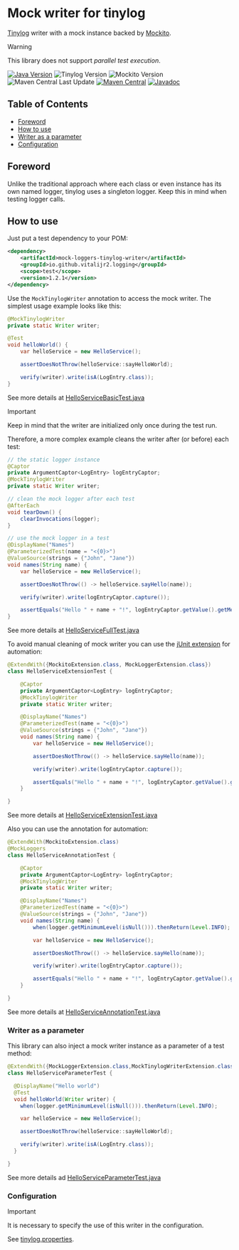 # Mock writer for tinylog

[Tinylog][tinylog] writer with a mock instance backed by [Mockito][].

> [!WARNING]
> This library does not support _parallel test execution_.

[![Java Version][java-version]][jdk-download]
![Tinylog Version][tinylog-version]
![Mockito Version][mockito-version]  
![Maven Central Last Update][maven-central-last-update]
[![Maven Central][maven-central]][maven-central-link]
[![Javadoc][javadoc]][javadoc-link]

## Table of Contents

<!--ts-->
* [Foreword](#foreword)
* [How to use](#how-to-use)
* [Writer as a parameter](#writer-as-a-parameter)
* [Configuration](#configuration)

<!-- Created by https://github.com/ekalinin/github-markdown-toc -->
<!-- Added by: r2, at: Fri Feb 21 08:07:46 PM EET 2025 -->

<!--te-->

## Foreword

Unlike the traditional approach where each class or even instance has
its own named logger, tinylog uses a singleton logger.
Keep this in mind when testing logger calls.

## How to use

Just put a test dependency to your POM:

```xml
<dependency>
    <artifactId>mock-loggers-tinylog-writer</artifactId>
    <groupId>io.github.vitalijr2.logging</groupId>
    <scope>test</scope>
    <version>1.2.1</version>
</dependency>
```

Use the `MockTinylogWriter` annotation to access the mock writer.
The simplest usage example looks like this:

```java
@MockTinylogWriter
private static Writer writer;

@Test
void helloWorld() {
    var helloService = new HelloService();

    assertDoesNotThrow(helloService::sayHelloWorld);

    verify(writer).write(isA(LogEntry.class));
}
```

See more details at [HelloServiceBasicTest.java](src/it/hello-tinylog-world/src/test/java/example/hello/HelloServiceBasicTest.java)

> [!IMPORTANT]
> Keep in mind that the writer are initialized only once during the test run.

Therefore, a more complex example cleans the writer after (or before)
each test:

```java
// the static logger instance
@Captor
private ArgumentCaptor<LogEntry> logEntryCaptor;
@MockTinylogWriter
private static Writer writer;

// clean the mock logger after each test
@AfterEach
void tearDown() {
    clearInvocations(logger);
}

// use the mock logger in a test
@DisplayName("Names")
@ParameterizedTest(name = "<{0}>")
@ValueSource(strings = {"John", "Jane"})
void names(String name) {
    var helloService = new HelloService();

    assertDoesNotThrow(() -> helloService.sayHello(name));

    verify(writer).write(logEntryCaptor.capture());

    assertEquals("Hello " + name + "!", logEntryCaptor.getValue().getMessage());
}
```

See more details at [HelloServiceFullTest.java](src/it/hello-tinylog-world/src/test/java/example/hello/HelloServiceFullTest.java)

To avoid manual cleaning of mock writer you can use
the [jUnit extension][junit-extension] for automation:

```java
@ExtendWith({MockitoExtension.class, MockLoggerExtension.class})
class HelloServiceExtensionTest {

    @Captor
    private ArgumentCaptor<LogEntry> logEntryCaptor;
    @MockTinylogWriter
    private static Writer writer;

    @DisplayName("Names")
    @ParameterizedTest(name = "<{0}>")
    @ValueSource(strings = {"John", "Jane"})
    void names(String name) {
        var helloService = new HelloService();

        assertDoesNotThrow(() -> helloService.sayHello(name));

        verify(writer).write(logEntryCaptor.capture());

        assertEquals("Hello " + name + "!", logEntryCaptor.getValue().getMessage());
    }

}
```

See more details at [HelloServiceExtensionTest.java](src/it/hello-tinylog-world/src/test/java/example/hello/HelloServiceExtensionTest.java)

Also you can use the annotation for automation:

```java
@ExtendWith(MockitoExtension.class)
@MockLoggers
class HelloServiceAnnotationTest {

    @Captor
    private ArgumentCaptor<LogEntry> logEntryCaptor;
    @MockTinylogWriter
    private static Writer writer;

    @DisplayName("Names")
    @ParameterizedTest(name = "<{0}>")
    @ValueSource(strings = {"John", "Jane"})
    void names(String name) {
        when(logger.getMinimumLevel(isNull())).thenReturn(Level.INFO);

        var helloService = new HelloService();

        assertDoesNotThrow(() -> helloService.sayHello(name));

        verify(writer).write(logEntryCaptor.capture());

        assertEquals("Hello " + name + "!", logEntryCaptor.getValue().getMessage());
    }

}
```

See more details at [HelloServiceAnnotationTest.java](src/it/hello-tinylog-world/src/test/java/example/hello/HelloServiceAnnotationTest.java)

### Writer as a parameter

This library can also inject a mock writer instance
as a parameter of a test method:

```java
@ExtendWith({MockLoggerExtension.class,MockTinylogWriterExtension.class})
class HelloServiceParameterTest {

  @DisplayName("Hello world")
  @Test
  void helloWorld(Writer writer) {
    when(logger.getMinimumLevel(isNull())).thenReturn(Level.INFO);

    var helloService = new HelloService();

    assertDoesNotThrow(helloService::sayHelloWorld);

    verify(writer).write(isA(LogEntry.class));
  }

}
```

See more details ad [HelloServiceParameterTest.java](src/it/hello-tinylog-world/src/test/java/example/hello/HelloServiceParameterTest.java)

### Configuration

> [!IMPORTANT]
> It is necessary to specify the use of this writer in the configuration.

See [tinylog.properties](src/it/hello-tinylog-world/src/test/resources/tinylog.properties).

[tinylog]: https://tinylog.org/v2/

[Mockito]: https://site.mockito.org

[java-version]: https://img.shields.io/static/v1?label=Java&message=11&color=blue&logoColor=E23D28

[jdk-download]: https://www.oracle.com/java/technologies/downloads/#java11

[tinylog-version]: https://img.shields.io/static/v1?label=tinylog&message=2.7.0&color=blue&logoColor=E23D28

[mockito-version]: https://img.shields.io/static/v1?label=Mockito&message=5.19.0&color=blue&logoColor=E23D28

[maven-central-last-update]: https://img.shields.io/maven-central/last-update/io.github.vitalijr2.logging/mock-loggers-tinylog-writer

[maven-central]: https://img.shields.io/maven-central/v/io.github.vitalijr2.logging/mock-loggers-tinylog-writer

[maven-central-link]: https://central.sonatype.com/artifact/io.github.vitalijr2.logging/mock-loggers-tinylog-writer?smo=true

[javadoc]: https://javadoc.io/badge2/io.github.vitalijr2.logging/mock-loggers-tinylog-writer/javadoc.svg

[javadoc-link]: https://javadoc.io/doc/io.github.vitalijr2.logging/mock-loggers-tinylog-writer

[junit-extension]: ../core/
